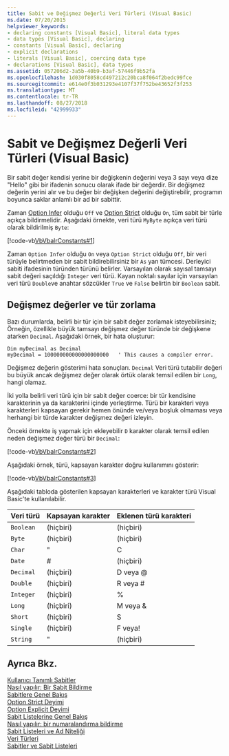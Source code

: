 ```yaml
---
title: Sabit ve Değişmez Değerli Veri Türleri (Visual Basic)
ms.date: 07/20/2015
helpviewer_keywords:
- declaring constants [Visual Basic], literal data types
- data types [Visual Basic], declaring
- constants [Visual Basic], declaring
- explicit declarations
- literals [Visual Basic], coercing data type
- declarations [Visual Basic], data types
ms.assetid: 057206d2-3a5b-40b9-b3af-57446f9b52fa
ms.openlocfilehash: 1d030f8058cd497212c20bca8f064f2bedc99fce
ms.sourcegitcommit: e614e0f3b031293e4107f37f752be43652f3f253
ms.translationtype: MT
ms.contentlocale: tr-TR
ms.lasthandoff: 08/27/2018
ms.locfileid: "42999933"
---
```

# <a name="constant-and-literal-data-types-visual-basic"></a>Sabit ve Değişmez Değerli Veri Türleri (Visual Basic)
Bir sabit değer kendisi yerine bir değişkenin değerini veya 3 sayı veya dize "Hello" gibi bir ifadenin sonucu olarak ifade bir değerdir. Bir değişmez değerin yerini alır ve bu değer bir değişken değerini değiştirebilir, programın boyunca saklar anlamlı bir ad bir sabittir.  
  
 Zaman [Option Infer](../../../../visual-basic/language-reference/statements/option-infer-statement.md) olduğu `Off` ve [Option Strict](../../../../visual-basic/language-reference/statements/option-strict-statement.md) olduğu `On`, tüm sabit bir türle açıkça bildirmelidir. Aşağıdaki örnekte, veri türü `MyByte` açıkça veri türü olarak bildirilmiş `Byte`:  
  
 [!code-vb[VbVbalrConstants#1](../../../../visual-basic/programming-guide/language-features/constants-enums/codesnippet/VisualBasic/constant-and-literal-data-types_1.vb)]  
  
 Zaman `Option Infer` olduğu `On` veya `Option Strict` olduğu `Off`, bir veri türüyle belirtmeden bir sabit bildirebilirsiniz bir `As` yan tümcesi. Derleyici sabiti ifadesinin türünden türünü belirler. Varsayılan olarak sayısal tamsayı sabit değeri saçıldığı `Integer` veri türü. Kayan noktalı sayılar için varsayılan veri türü `Double`ve anahtar sözcükler `True` ve `False` belirtin bir `Boolean` sabit.  
  
## <a name="literals-and-type-coercion"></a>Değişmez değerler ve tür zorlama  
 Bazı durumlarda, belirli bir tür için bir sabit değer zorlamak isteyebilirsiniz; Örneğin, özellikle büyük tamsayı değişmez değer türünde bir değişkene atarken `Decimal`. Aşağıdaki örnek, bir hata oluşturur:  
  
```  
Dim myDecimal as Decimal  
myDecimal = 100000000000000000000   ' This causes a compiler error.  
```  
  
 Değişmez değerin gösterimi hata sonuçları. `Decimal` Veri türü tutabilir değeri bu büyük ancak değişmez değer olarak örtük olarak temsil edilen bir `Long`, hangi olamaz.  
  
 İki yolla belirli veri türü için bir sabit değer coerce: bir tür kendisine karakterinin ya da karakterini içinde yerleştirme. Türü bir karakteri veya karakterleri kapsayan gerekir hemen önünde ve/veya boşluk olmaması veya herhangi bir türde karakter değişmez değeri izleyin.  
  
 Önceki örnekte iş yapmak için ekleyebilir `D` karakter olarak temsil edilen neden değişmez değer türü bir `Decimal`:  
  
 [!code-vb[VbVbalrConstants#2](../../../../visual-basic/programming-guide/language-features/constants-enums/codesnippet/VisualBasic/constant-and-literal-data-types_2.vb)]  
  
 Aşağıdaki örnek, türü, kapsayan karakter doğru kullanımını gösterir:  
  
 [!code-vb[VbVbalrConstants#3](../../../../visual-basic/programming-guide/language-features/constants-enums/codesnippet/VisualBasic/constant-and-literal-data-types_3.vb)]  
  
 Aşağıdaki tabloda gösterilen kapsayan karakterleri ve karakter türü Visual Basic'te kullanılabilir.  
  
|Veri türü|Kapsayan karakter|Eklenen türü karakteri|  
|---|---|---|  
|`Boolean`|(hiçbiri)|(hiçbiri)|  
|`Byte`|(hiçbiri)|(hiçbiri)|  
|`Char`|"|C|  
|`Date`|#|(hiçbiri)|  
|`Decimal`|(hiçbiri)|D veya @|  
|`Double`|(hiçbiri)|R veya #|  
|`Integer`|(hiçbiri)|%|  
|`Long`|(hiçbiri)|M veya &|  
|`Short`|(hiçbiri)|S|  
|`Single`|(hiçbiri)|F veya!|  
|`String`|"|(hiçbiri)|  
  
## <a name="see-also"></a>Ayrıca Bkz.  
 [Kullanıcı Tanımlı Sabitler](../../../../visual-basic/programming-guide/language-features/constants-enums/user-defined-constants.md)  
 [Nasıl yapılır: Bir Sabit Bildirme](../../../../visual-basic/programming-guide/language-features/constants-enums/how-to-declare-a-constant.md)  
 [Sabitlere Genel Bakış](../../../../visual-basic/programming-guide/language-features/constants-enums/constants-overview.md)  
 [Option Strict Deyimi](../../../../visual-basic/language-reference/statements/option-strict-statement.md)  
 [Option Explicit Deyimi](../../../../visual-basic/language-reference/statements/option-explicit-statement.md)  
 [Sabit Listelerine Genel Bakış](../../../../visual-basic/programming-guide/language-features/constants-enums/enumerations-overview.md)  
 [Nasıl yapılır: bir numaralandırma bildirme](../../../../visual-basic/programming-guide/language-features/constants-enums/how-to-declare-enumerations.md)  
 [Sabit Listeleri ve Ad Niteliği](../../../../visual-basic/programming-guide/language-features/constants-enums/enumerations-and-name-qualification.md)  
 [Veri Türleri](../../../../visual-basic/language-reference/data-types/index.md)  
 [Sabitler ve Sabit Listeleri](../../../../visual-basic/language-reference/constants-and-enumerations.md)

